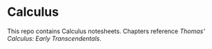 # Calculus

This repo contains Calculus notesheets. Chapters reference *Thomas' Calculus: Early Transcendentals*.

